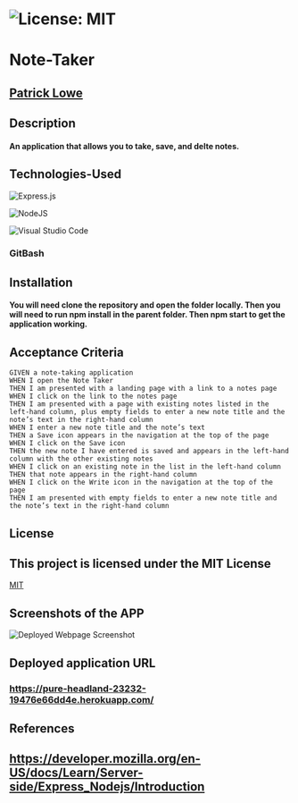 # ![License: MIT](https://img.shields.io/badge/License-MIT-yellow.svg)

# Note-Taker

## [Patrick Lowe](https://github.com/PatrickWLowe)

## Description

#### An application that allows you to take, save, and delte notes.

## Technologies-Used

![Express.js](https://img.shields.io/badge/express.js-%23404d59.svg?style=for-the-badge&logo=express&logoColor=%2361DAFB)

![NodeJS](https://img.shields.io/badge/node.js-6DA55F?style=for-the-badge&logo=node.js&logoColor=white)

![Visual Studio Code](https://img.shields.io/badge/Visual%20Studio%20Code-0078d7.svg?style=for-the-badge&logo=visual-studio-code&logoColor=white)

### GitBash

## Installation

#### You will need clone the repository and open the folder locally. Then you will need to run npm install in the parent folder. Then npm start to get the application working.

## Acceptance Criteria

```
GIVEN a note-taking application
WHEN I open the Note Taker
THEN I am presented with a landing page with a link to a notes page
WHEN I click on the link to the notes page
THEN I am presented with a page with existing notes listed in the left-hand column, plus empty fields to enter a new note title and the note’s text in the right-hand column
WHEN I enter a new note title and the note’s text
THEN a Save icon appears in the navigation at the top of the page
WHEN I click on the Save icon
THEN the new note I have entered is saved and appears in the left-hand column with the other existing notes
WHEN I click on an existing note in the list in the left-hand column
THEN that note appears in the right-hand column
WHEN I click on the Write icon in the navigation at the top of the page
THEN I am presented with empty fields to enter a new note title and the note’s text in the right-hand column
```

## License

## This project is licensed under the MIT License

[MIT](https://opensource.org/licenses/MIT)

## Screenshots of the APP

![Deployed Webpage Screenshot](./images/ScreenshotPWA1.png)

## Deployed application URL

### https://pure-headland-23232-19476e66dd4e.herokuapp.com/

## References

## https://developer.mozilla.org/en-US/docs/Learn/Server-side/Express_Nodejs/Introduction
